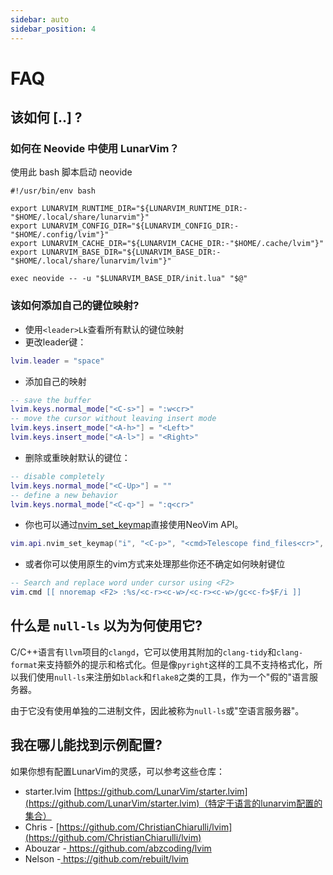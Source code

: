 ```yaml
---
sidebar: auto
sidebar_position: 4
---
```


# FAQ

## 该如何 [..] ?

### 如何在 Neovide 中使用 LunarVim？

使用此 bash 脚本启动 neovide
```shell
#!/usr/bin/env bash

export LUNARVIM_RUNTIME_DIR="${LUNARVIM_RUNTIME_DIR:-"$HOME/.local/share/lunarvim"}"
export LUNARVIM_CONFIG_DIR="${LUNARVIM_CONFIG_DIR:-"$HOME/.config/lvim"}"
export LUNARVIM_CACHE_DIR="${LUNARVIM_CACHE_DIR:-"$HOME/.cache/lvim"}"
export LUNARVIM_BASE_DIR="${LUNARVIM_BASE_DIR:-"$HOME/.local/share/lunarvim/lvim"}"

exec neovide -- -u "$LUNARVIM_BASE_DIR/init.lua" "$@"
```

### 该如何添加自己的键位映射?

- 使用`<leader>Lk`查看所有默认的键位映射
- 更改leader键：

```lua
lvim.leader = "space"
```

- 添加自己的映射

```lua
-- save the buffer
lvim.keys.normal_mode["<C-s>"] = ":w<cr>"
-- move the cursor without leaving insert mode
lvim.keys.insert_mode["<A-h>"] = "<Left>"
lvim.keys.insert_mode["<A-l>"] = "<Right>"
```

- 删除或重映射默认的键位：

```lua
-- disable completely
lvim.keys.normal_mode["<C-Up>"] = ""
-- define a new behavior
lvim.keys.normal_mode["<C-q>"] = ":q<cr>"
```

- 你也可以通过[nvim_set_keymap](<https://neovim.io/doc/user/api.html#nvim_set_keymap()>)直接使用NeoVim API。

```lua
vim.api.nvim_set_keymap("i", "<C-p>", "<cmd>Telescope find_files<cr>", { noremap = true, silent = true, expr = true })
```

- 或者你可以使用原生的vim方式来处理那些你还不确定如何映射键位

```lua
-- Search and replace word under cursor using <F2>
vim.cmd [[ nnoremap <F2> :%s/<c-r><c-w>/<c-r><c-w>/gc<c-f>$F/i ]]
```

## 什么是 `null-ls` 以为为何使用它?

C/C++语言有`llvm`项目的`clangd`，它可以使用其附加的`clang-tidy`和`clang-format`来支持额外的提示和格式化。但是像`pyright`这样的工具不支持格式化，所以我们使用`null-ls`来注册如`black`和`flake8`之类的工具，作为一个"假的"语言服务器。

由于它没有使用单独的二进制文件，因此被称为`null-ls`或"空语言服务器"。

## 我在哪儿能找到示例配置?

如果你想有配置LunarVim的灵感，可以参考这些仓库：

- starter.lvim [https://github.com/LunarVim/starter.lvim](https://github.com/LunarVim/starter.lvim)（特定于语言的lunarvim配置的集合）
- Chris - [https://github.com/ChristianChiarulli/lvim](https://github.com/ChristianChiarulli/lvim)
- Abouzar -[ https://github.com/abzcoding/lvim ](https://github.com/abzcoding/lvim)
- Nelson -[ https://github.com/rebuilt/lvim ](https://github.com/rebuilt/lvim)
